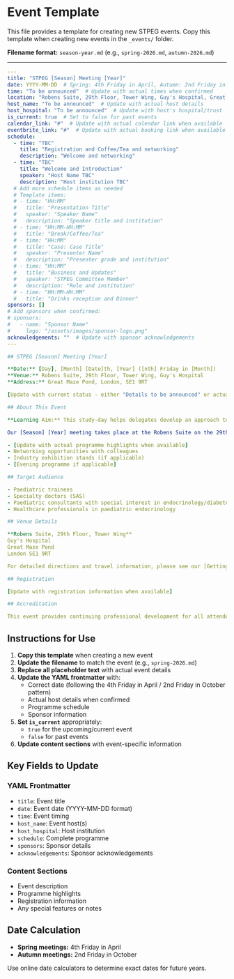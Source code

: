 # Event Template

This file provides a template for creating new STPEG events. Copy this template when creating new events in the `_events/` folder.

**Filename format:** `season-year.md` (e.g., `spring-2026.md`, `autumn-2026.md`)

---

```yaml
---
title: "STPEG [Season] Meeting [Year]"
date: YYYY-MM-DD  # Spring: 4th Friday in April, Autumn: 2nd Friday in October
time: "To be announced"  # Update with actual times when confirmed
location: "Robens Suite, 29th Floor, Tower Wing, Guy's Hospital, Great Maze Pond, London, SE1 9RT"
host_name: "To be announced"  # Update with actual host details
host_hospital: "To be announced"  # Update with host's hospital/trust
is_current: true  # Set to false for past events
calendar_link: "#"  # Update with actual calendar link when available
eventbrite_link: "#"  # Update with actual booking link when available
schedule:
  - time: "TBC"
    title: "Registration and Coffee/Tea and networking"
    description: "Welcome and networking"
  - time: "TBC"
    title: "Welcome and Introduction"
    speaker: "Host Name TBC"
    description: "Host institution TBC"
  # Add more schedule items as needed
  # Template items:
  # - time: "HH:MM"
  #   title: "Presentation Title"
  #   speaker: "Speaker Name"
  #   description: "Speaker title and institution"
  # - time: "HH:MM-HH:MM"
  #   title: "Break/Coffee/Tea"
  # - time: "HH:MM"
  #   title: "Case: Case Title"
  #   speaker: "Presenter Name"
  #   description: "Presenter grade and institution"
  # - time: "HH:MM"
  #   title: "Business and Updates"
  #   speaker: "STPEG Committee Member"
  #   description: "Role and institution"
  # - time: "HH:MM-HH:MM"
  #   title: "Drinks reception and Dinner"
sponsors: []
# Add sponsors when confirmed:
# sponsors:
#   - name: "Sponsor Name"
#     logo: "/assets/images/sponsor-logo.png"
acknowledgements: ""  # Update with sponsor acknowledgements
---

## STPEG [Season] Meeting [Year]

**Date:** [Day], [Month] [Date]th, [Year] ([nth] Friday in [Month])  
**Venue:** Robens Suite, 29th Floor, Tower Wing, Guy's Hospital  
**Address:** Great Maze Pond, London, SE1 9RT

[Update with current status - either "Details to be announced" or actual programme information]

## About This Event

**Learning Aim:** This study-day helps delegates develop an approach to manage paediatric endocrine conditions.

Our [Season] [Year] meeting takes place at the Robens Suite on the 29th floor of Guy's Hospital with spectacular views over London. The event features:

- [Update with actual programme highlights when available]
- Networking opportunities with colleagues
- Industry exhibition stands (if applicable)
- [Evening programme if applicable]

## Target Audience

- Paediatric trainees
- Specialty doctors (SAS)
- Paediatric consultants with special interest in endocrinology/diabetes
- Healthcare professionals in paediatric endocrinology

## Venue Details

**Robens Suite, 29th Floor, Tower Wing**  
Guy's Hospital  
Great Maze Pond  
London SE1 9RT

For detailed directions and travel information, please see our [Getting There](../getting-there.html) page.

## Registration

[Update with registration information when available]

## Accreditation

This event provides continuing professional development for all attendees. Certificates of attendance will be available.
```

## Instructions for Use

1. **Copy this template** when creating a new event
2. **Update the filename** to match the event (e.g., `spring-2026.md`)
3. **Replace all placeholder text** with actual event details
4. **Update the YAML frontmatter** with:
   - Correct date (following the 4th Friday in April / 2nd Friday in October pattern)
   - Actual host details when confirmed
   - Programme schedule
   - Sponsor information
5. **Set `is_current`** appropriately:
   - `true` for the upcoming/current event
   - `false` for past events
6. **Update content sections** with event-specific information

## Key Fields to Update

### YAML Frontmatter
- `title`: Event title
- `date`: Event date (YYYY-MM-DD format)
- `time`: Event timing
- `host_name`: Event host(s)
- `host_hospital`: Host institution
- `schedule`: Complete programme
- `sponsors`: Sponsor details
- `acknowledgements`: Sponsor acknowledgements

### Content Sections
- Event description
- Programme highlights
- Registration information
- Any special features or notes

## Date Calculation

- **Spring meetings:** 4th Friday in April
- **Autumn meetings:** 2nd Friday in October

Use online date calculators to determine exact dates for future years.
